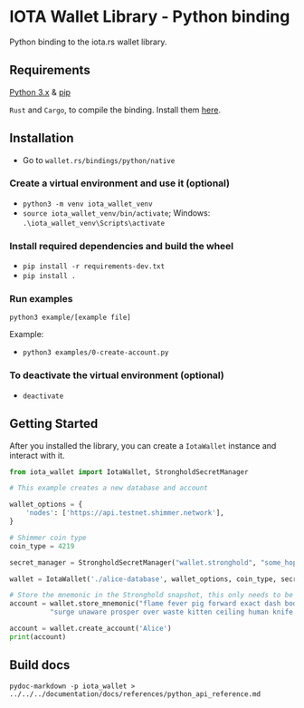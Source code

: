 # IOTA Wallet Library - Python binding

Python binding to the iota.rs wallet library.

## Requirements

[Python 3.x](https://www.python.org) & [pip](https://pypi.org/project/pip)

`Rust` and `Cargo`, to compile the binding. Install them [here](https://doc.rust-lang.org/cargo/getting-started/installation.html).

## Installation

- Go to `wallet.rs/bindings/python/native`

### Create a virtual environment and use it (optional)
- `python3 -m venv iota_wallet_venv`
- `source iota_wallet_venv/bin/activate`; Windows: `.\iota_wallet_venv\Scripts\activate`

### Install required dependencies and build the wheel
- `pip install -r requirements-dev.txt`
- `pip install .`

### Run examples
`python3 example/[example file]`

Example: 
- `python3 examples/0-create-account.py`

### To deactivate the virtual environment (optional)
- `deactivate`

## Getting Started

After you installed the library, you can create a `IotaWallet` instance and interact with it.

```python
from iota_wallet import IotaWallet, StrongholdSecretManager

# This example creates a new database and account

wallet_options = {
    'nodes': ['https://api.testnet.shimmer.network'],
}

# Shimmer coin type
coin_type = 4219

secret_manager = StrongholdSecretManager("wallet.stronghold", "some_hopefully_secure_password")

wallet = IotaWallet('./alice-database', wallet_options, coin_type, secret_manager)

# Store the mnemonic in the Stronghold snapshot, this only needs to be done once
account = wallet.store_mnemonic("flame fever pig forward exact dash body idea link scrub tennis minute " +
          "surge unaware prosper over waste kitten ceiling human knife arch situate civil")

account = wallet.create_account('Alice')
print(account)

```

## Build docs
`pydoc-markdown -p iota_wallet > ../../../documentation/docs/references/python_api_reference.md`
